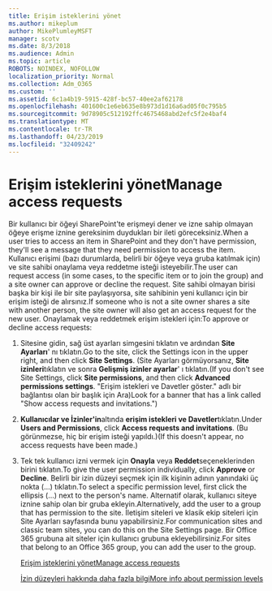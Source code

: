 ```yaml
---
title: Erişim isteklerini yönet
ms.author: mikeplum
author: MikePlumleyMSFT
manager: scotv
ms.date: 8/3/2018
ms.audience: Admin
ms.topic: article
ROBOTS: NOINDEX, NOFOLLOW
localization_priority: Normal
ms.collection: Adm_O365
ms.custom: ''
ms.assetid: 6c1a4b19-5915-428f-bc57-40ee2af62178
ms.openlocfilehash: 401600c1e6eb635e8b973d1d16a6ad05f0c795b5
ms.sourcegitcommit: 9d78905c512192ffc4675468abd2efc5f2e4baf4
ms.translationtype: MT
ms.contentlocale: tr-TR
ms.lasthandoff: 04/23/2019
ms.locfileid: "32409242"
---
```

# <a name="manage-access-requests"></a><span data-ttu-id="bf610-102">Erişim isteklerini yönet</span><span class="sxs-lookup"><span data-stu-id="bf610-102">Manage access requests</span></span>

<span data-ttu-id="bf610-103">Bir kullanıcı bir öğeyi SharePoint'te erişmeyi dener ve izne sahip olmayan öğeye erişme iznine gereksinim duydukları bir ileti göreceksiniz.</span><span class="sxs-lookup"><span data-stu-id="bf610-103">When a user tries to access an item in SharePoint and they don't have permission, they'll see a message that they need permission to access the item.</span></span> <span data-ttu-id="bf610-104">Kullanıcı erişimi (bazı durumlarda, belirli bir öğeye veya gruba katılmak için) ve site sahibi onaylama veya reddetme isteği isteyebilir.</span><span class="sxs-lookup"><span data-stu-id="bf610-104">The user can request access (in some cases, to the specific item or to join the group) and a site owner can approve or decline the request.</span></span> <span data-ttu-id="bf610-105">Site sahibi olmayan birisi başka bir kişi ile bir site paylaşıyorsa, site sahibinin yeni kullanıcı için bir erişim isteği de alırsınız.</span><span class="sxs-lookup"><span data-stu-id="bf610-105">If someone who is not a site owner shares a site with another person, the site owner will also get an access request for the new user.</span></span> <span data-ttu-id="bf610-106">Onaylamak veya reddetmek erişim istekleri için:</span><span class="sxs-lookup"><span data-stu-id="bf610-106">To approve or decline access requests:</span></span>
  
1. <span data-ttu-id="bf610-107">Sitesine gidin, sağ üst ayarları simgesini tıklatın ve ardından **Site Ayarları**' nı tıklatın.</span><span class="sxs-lookup"><span data-stu-id="bf610-107">Go to the site, click the Settings icon in the upper right, and then click **Site Settings**.</span></span> <span data-ttu-id="bf610-108">(Site Ayarları görmüyorsanız, **Site izinleri**tıklatın ve sonra **Gelişmiş izinler ayarlar**' ı tıklatın.</span><span class="sxs-lookup"><span data-stu-id="bf610-108">(If you don't see Site Settings, click **Site permissions**, and then click **Advanced permissions settings**.</span></span> <span data-ttu-id="bf610-109">"Erişim istekleri ve Davetler göster." adlı bir bağlantısı olan bir başlık için Ara)</span><span class="sxs-lookup"><span data-stu-id="bf610-109">Look for a banner that has a link called "Show access requests and invitations.")</span></span>
    
2. <span data-ttu-id="bf610-110">**Kullanıcılar ve İzinler'in**altında **erişim istekleri ve Davetler**tıklatın.</span><span class="sxs-lookup"><span data-stu-id="bf610-110">Under **Users and Permissions**, click **Access requests and invitations**.</span></span> <span data-ttu-id="bf610-111">(Bu görünmezse, hiç bir erişim isteği yapıldı.)</span><span class="sxs-lookup"><span data-stu-id="bf610-111">(If this doesn't appear, no access requests have been made.)</span></span>
    
3. <span data-ttu-id="bf610-112">Tek tek kullanıcı izni vermek için **Onayla** veya **Reddet**seçeneklerinden birini tıklatın.</span><span class="sxs-lookup"><span data-stu-id="bf610-112">To give the user permission individually, click **Approve** or **Decline**.</span></span> <span data-ttu-id="bf610-113">Belirli bir izin düzeyi seçmek için ilk kişinin adının yanındaki üç nokta (...) tıklatın.</span><span class="sxs-lookup"><span data-stu-id="bf610-113">To select a specific permission level, first click the ellipsis (...) next to the person's name.</span></span> <span data-ttu-id="bf610-114">Alternatif olarak, kullanıcı siteye iznine sahip olan bir gruba ekleyin.</span><span class="sxs-lookup"><span data-stu-id="bf610-114">Alternatively, add the user to a group that has permission to the site.</span></span> <span data-ttu-id="bf610-115">İletişim siteleri ve klasik ekip siteleri için Site Ayarları sayfasında bunu yapabilirsiniz.</span><span class="sxs-lookup"><span data-stu-id="bf610-115">For communication sites and classic team sites, you can do this on the Site Settings page.</span></span> <span data-ttu-id="bf610-116">Bir Office 365 grubuna ait siteler için kullanıcı grubuna ekleyebilirsiniz.</span><span class="sxs-lookup"><span data-stu-id="bf610-116">For sites that belong to an Office 365 group, you can add the user to the group.</span></span>
    
    [<span data-ttu-id="bf610-117">Erişim isteklerini yönet</span><span class="sxs-lookup"><span data-stu-id="bf610-117">Manage access requests </span></span>](https://go.microsoft.com/fwlink/?linkid=2008747)
    
    [<span data-ttu-id="bf610-118">İzin düzeyleri hakkında daha fazla bilgi</span><span class="sxs-lookup"><span data-stu-id="bf610-118">More info about permission levels</span></span>](https://go.microsoft.com/fwlink/?linkid=867071)
    

